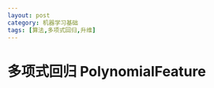 ```yaml
---
layout: post
category: 机器学习基础
tags: [算法,多项式回归,升维]
---
```



多项式回归 PolynomialFeature
================



